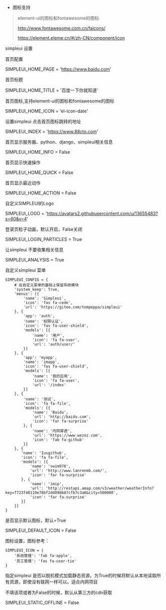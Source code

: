 - 图标支持
> element-ui的图标和fontawesome的图标
>
> http://www.fontawesome.com.cn/faicons/
>
>https://element.eleme.cn/#/zh-CN/component/icon

 simpleui 设置

 首页配置
 
 SIMPLEUI_HOME_PAGE = 'https://www.baidu.com'
 
 首页标题
 
 SIMPLEUI_HOME_TITLE = '百度一下你就知道'

首页图标,支持element-ui的图标和fontawesome的图标

SIMPLEUI_HOME_ICON = 'el-icon-date'


设置simpleui 点击首页图标跳转的地址

SIMPLEUI_INDEX = 'https://www.88cto.com'


首页显示服务器、python、django、simpleui相关信息

SIMPLEUI_HOME_INFO = False

首页显示快速操作

SIMPLEUI_HOME_QUICK = False

首页显示最近动作

SIMPLEUI_HOME_ACTION = False

自定义SIMPLEUI的Logo


SIMPLEUI_LOGO = 'https://avatars2.githubusercontent.com/u/13655483?s=60&v=4'


登录页粒子动画，默认开启，False关闭

SIMPLEUI_LOGIN_PARTICLES = True


让simpleui 不要收集相关信息

SIMPLEUI_ANALYSIS = True


自定义simpleui 菜单

```
SIMPLEUI_CONFIG = {
    # 在自定义菜单的基础上保留系统模块
    'system_keep': True,
    'menus': [{
        'name': 'Simpleui',
        'icon': 'fas fa-code',
        'url': 'https://gitee.com/tompeppa/simpleui'
    }, {
        'app': 'auth',
        'name': '权限认证',
        'icon': 'fas fa-user-shield',
        'models': [{
            'name': '用户',
            'icon': 'fa fa-user',
            'url': 'auth/user/'
        }]
    }, {
        'app': 'myapp',
        'name': 'imapp',
        'icon': 'fas fa-user-shield',
        'models': [{
            'name': '我的应用',
            'icon': 'fa fa-user',
            'url': '/index'
        }]
    }, {
        'name': '测试',
        'icon': 'fa fa-file',
        'models': [{
            'name': 'Baidu',
            'url': 'http://baidu.com',
            'icon': 'far fa-surprise'
        }, {
            'name': '内网穿透',
            'url': 'https://www.wezoz.com',
            'icon': 'fab fa-github'
        }]
    }, {
       'name': 'Iusgithub',
       'icon': 'fa fa-file',
       'models': [{
           'name': 'swim976',
           'url': 'http://www.lanrenmb.com/',
           'icon': 'far fa-surprise'
       }, {
           'name': 'imip',
           'url': 'http://restapi.amap.com/v3/weather/weatherInfo?key=f723f48119e78bf2dd098b87cfb7c3a6&city=500000',
           'icon': 'far fa-surprise'
       }]
    }]
}
```

 是否显示默认图标，默认=True

SIMPLEUI_DEFAULT_ICON = False


图标设置，图标参考：
```
SIMPLEUI_ICON = {
    '系统管理': 'fab fa-apple',
    '员工管理': 'fas fa-user-tie'
}
```

指定simpleui 是否以脱机模式加载静态资源，为True的时候将默认从本地读取所有资源，即使没有联网一样可以。适合内网项目

不填该项或者为False的时候，默认从第三方的cdn获取

SIMPLEUI_STATIC_OFFLINE = False